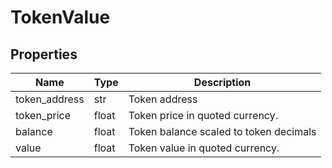 # TokenValue


## Properties
Name | Type | Description
------------ | ------------- | -------------
token_address | str | Token address
token_price | float | Token price in quoted currency.
balance | float | Token balance scaled to token decimals
value | float | Token value in quoted currency.

